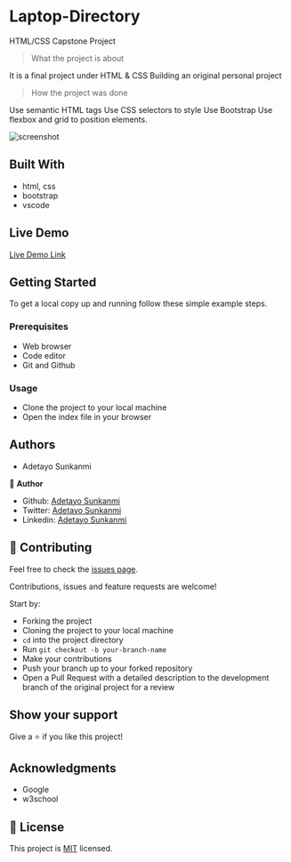 # Laptop-Directory

HTML/CSS Capstone Project

> What the project is about

It is a final project under HTML & CSS
Building an original personal project

> How the project was done

Use semantic HTML tags
Use CSS selectors to style
Use Bootstrap
Use flexbox and grid to position elements.

![screenshot](images/loyaltysytems.jpg)

## Built With

- html, css
- bootstrap
- vscode

## Live Demo

[Live Demo Link]()

## Getting Started

To get a local copy up and running follow these simple example steps.

### Prerequisites

- Web browser
- Code editor
- Git and Github

### Usage

- Clone the project to your local machine
- Open the index file in your browser

## Authors

- Adetayo Sunkanmi

👤 **Author**

- Github: [Adetayo Sunkanmi](https://github.com/jstloyal)
- Twitter: [Adetayo Sunkanmi](https://twitter.com/jstloyalty)
- Linkedin: [Adetayo Sunkanmi](https://www.linkedin.com/in/jstloyalty/)

## 🤝 Contributing

Feel free to check the [issues page](https://github.com/jstloyal/Laptop-Directory/issues).

Contributions, issues and feature requests are welcome!

Start by:

- Forking the project
- Cloning the project to your local machine
- `cd` into the project directory
- Run `git checkout -b your-branch-name`
- Make your contributions
- Push your branch up to your forked repository
- Open a Pull Request with a detailed description to the development branch of the original project for a review

## Show your support

Give a ⭐️ if you like this project!

## Acknowledgments

- Google
- w3school

## 📝 License

This project is [MIT](lic.url) licensed.

